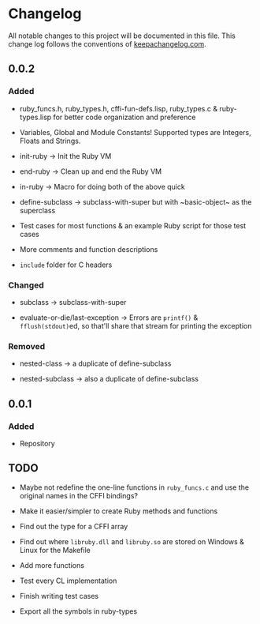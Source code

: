 # Changelog

All notable changes to this project will be documented in this file. This change log follows the conventions of [keepachangelog.com](http://keepachangelog.com/).  

## 0.0.2

### Added

- ruby_funcs.h, ruby_types.h, cffi-fun-defs.lisp, ruby_types.c & ruby-types.lisp for better code organization and preference

- Variables, Global and Module Constants! Supported types are Integers, Floats and Strings.

- init-ruby -> Init the Ruby VM

- end-ruby -> Clean up and end the Ruby VM

- in-ruby -> Macro for doing both of the above quick

- define-subclass -> subclass-with-super but with ~basic-object~ as the superclass

- Test cases for most functions & an example Ruby script for those test cases

- More comments and function descriptions

- `include` folder for C headers

### Changed

- subclass -> subclass-with-super

- evaluate-or-die/last-exception -> Errors are `printf()` & `fflush(stdout)`ed, so that'll share that stream for printing the exception

### Removed

- nested-class -> a duplicate of define-subclass

- nested-subclass -> also a duplicate of define-subclass

## 0.0.1

### Added

- Repository

## TODO

- Maybe not redefine the one-line functions in `ruby_funcs.c` and use the original names in the CFFI bindings?

- Make it easier/simpler to create Ruby methods and functions

- Find out the type for a CFFI array

- Find out where `libruby.dll` and `libruby.so` are stored on Windows & Linux for the Makefile

- Add more functions

- Test every CL implementation

- Finish writing test cases

- Export all the symbols in ruby-types